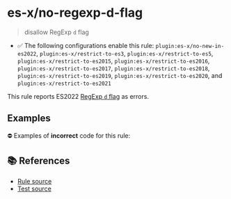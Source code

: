 # es-x/no-regexp-d-flag
> disallow RegExp `d` flag

- ✅ The following configurations enable this rule: `plugin:es-x/no-new-in-es2022`, `plugin:es-x/restrict-to-es3`, `plugin:es-x/restrict-to-es5`, `plugin:es-x/restrict-to-es2015`, `plugin:es-x/restrict-to-es2016`, `plugin:es-x/restrict-to-es2017`, `plugin:es-x/restrict-to-es2018`, `plugin:es-x/restrict-to-es2019`, `plugin:es-x/restrict-to-es2020`, and `plugin:es-x/restrict-to-es2021`

This rule reports ES2022 [RegExp `d` flag](https://github.com/tc39/proposal-regexp-match-indices#readme) as errors.

## Examples

⛔ Examples of **incorrect** code for this rule:

<eslint-playground type="bad" code="/*eslint es-x/no-regexp-d-flag: error */
const r1 = /./d
" />

## 📚 References

- [Rule source](https://github.com/ota-meshi/eslint-plugin-es-x/blob/v4.1.0/lib/rules/no-regexp-d-flag.js)
- [Test source](https://github.com/ota-meshi/eslint-plugin-es-x/blob/v4.1.0/tests/lib/rules/no-regexp-d-flag.js)
